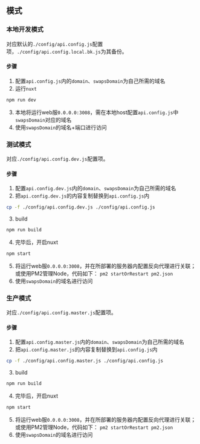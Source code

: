 ## 模式

### 本地开发模式

对应默认的`./config/api.config.js`配置项，`./config/api.config.local.bk.js`为其备份。

#### 步骤

1. 配置`api.config.js`内的`domain`、`swapsDomain`为自己所需的域名
2. 运行`nuxt`
```bash
npm run dev
```
3. 本地将运行web服`0.0.0.0:3008`，需在本地host配置`api.config.js`中`swapsDomain`对应的域名
4. 使用`swapsDomain`的域名+端口进行访问

### 测试模式

对应`./config/api.config.dev.js`配置项。

#### 步骤

1. 配置`api.config.dev.js`内的`domain`、`swapsDomain`为自己所需的域名
2. 把`api.config.dev.js`的内容复制替换到`api.config.js`内
```bash
cp -f ./config/api.config.dev.js ./config/api.config.js
```
3. build
```bash
npm run build
```
4. 完毕后，开启nuxt
```bash
npm start
```
5. 将运行web服`0.0.0.0:3008`，并在所部署的服务器内配置反向代理进行关联；或使用PM2管理Node，代码如下：
`pm2 startOrRestart pm2.json`
6. 使用`swapsDomain`的域名进行访问

### 生产模式

对应`./config/api.config.master.js`配置项。

#### 步骤

1. 配置`api.config.master.js`内的`domain`、`swapsDomain`为自己所需的域名
2. 把`api.config.master.js`的内容复制替换到`api.config.js`内
```bash
cp -f ./config/api.config.master.js ./config/api.config.js
```
3. build
```bash
npm run build
```
4. 完毕后，开启nuxt
```bash
npm start
```
5. 将运行web服`0.0.0.0:3008`，并在所部署的服务器内配置反向代理进行关联；或使用PM2管理Node，代码如下：
`pm2 startOrRestart pm2.json`
6. 使用`swapsDomain`的域名进行访问
